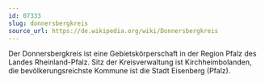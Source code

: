 ```yaml
---
id: 07333
slug: donnersbergkreis
source_url: https://de.wikipedia.org/wiki/Donnersbergkreis
---
```


Der Donnersbergkreis ist eine Gebietskörperschaft in der Region Pfalz des Landes Rheinland-Pfalz. Sitz der Kreisverwaltung ist Kirchheimbolanden, die bevölkerungsreichste Kommune ist die Stadt Eisenberg (Pfalz).
